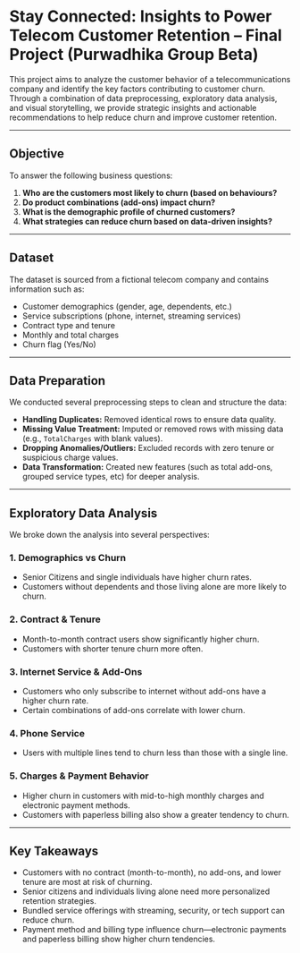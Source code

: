 # Stay Connected: Insights to Power Telecom Customer Retention – Final Project (Purwadhika Group Beta)

This project aims to analyze the customer behavior of a telecommunications company and identify the key factors contributing to customer churn. Through a combination of data preprocessing, exploratory data analysis, and visual storytelling, we provide strategic insights and actionable recommendations to help reduce churn and improve customer retention.

---

## Objective
To answer the following business questions:
1. **Who are the customers most likely to churn (based on behaviours?**
2. **Do product combinations (add-ons) impact churn?**
3. **What is the demographic profile of churned customers?**
4. **What strategies can reduce churn based on data-driven insights?**

---

## Dataset

The dataset is sourced from a fictional telecom company and contains information such as:

- Customer demographics (gender, age, dependents, etc.)
- Service subscriptions (phone, internet, streaming services)
- Contract type and tenure
- Monthly and total charges
- Churn flag (Yes/No)
---

## Data Preparation

We conducted several preprocessing steps to clean and structure the data:

- **Handling Duplicates:** Removed identical rows to ensure data quality.
- **Missing Value Treatment:** Imputed or removed rows with missing data (e.g., `TotalCharges` with blank values).
- **Dropping Anomalies/Outliers:** Excluded records with zero tenure or suspicious charge values.
- **Data Transformation:** Created new features (such as total add-ons, grouped service types, etc) for deeper analysis.

---

## Exploratory Data Analysis

We broke down the analysis into several perspectives:

### 1. **Demographics vs Churn**
- Senior Citizens and single individuals have higher churn rates.
- Customers without dependents and those living alone are more likely to churn.

### 2. **Contract & Tenure**
- Month-to-month contract users show significantly higher churn.
- Customers with shorter tenure churn more often.

### 3. **Internet Service & Add-Ons**
- Customers who only subscribe to internet without add-ons have a higher churn rate.
- Certain combinations of add-ons correlate with lower churn.

### 4. **Phone Service**
- Users with multiple lines tend to churn less than those with a single line.

### 5. **Charges & Payment Behavior**
- Higher churn in customers with mid-to-high monthly charges and electronic payment methods.
- Customers with paperless billing also show a greater tendency to churn.

---

## Key Takeaways

- Customers with no contract (month-to-month), no add-ons, and lower tenure are most at risk of churning.
- Senior citizens and individuals living alone need more personalized retention strategies.
- Bundled service offerings with streaming, security, or tech support can reduce churn.
- Payment method and billing type influence churn—electronic payments and paperless billing show higher churn tendencies.

